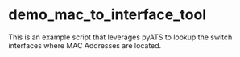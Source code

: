 # demo_mac_to_interface_tool
This is an example script that leverages pyATS to lookup the switch interfaces where MAC Addresses are located.
